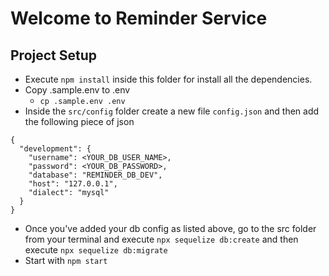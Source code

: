 # Welcome to Reminder Service

## Project Setup
- Execute `npm install` inside this folder for install all the dependencies.
- Copy .sample.env to .env
    - `cp .sample.env .env`
- Inside the `src/config` folder create a new file `config.json` and then add the following piece of json

```
{
  "development": {
    "username": <YOUR_DB_USER_NAME>,
    "password": <YOUR_DB_PASSWORD>,
    "database": "REMINDER_DB_DEV",
    "host": "127.0.0.1",
    "dialect": "mysql"
  }
}
```
- Once you've added your db config as listed above, go to the src folder from your terminal and execute `npx sequelize db:create` and then execute `npx sequelize db:migrate`
- Start with `npm start`

```